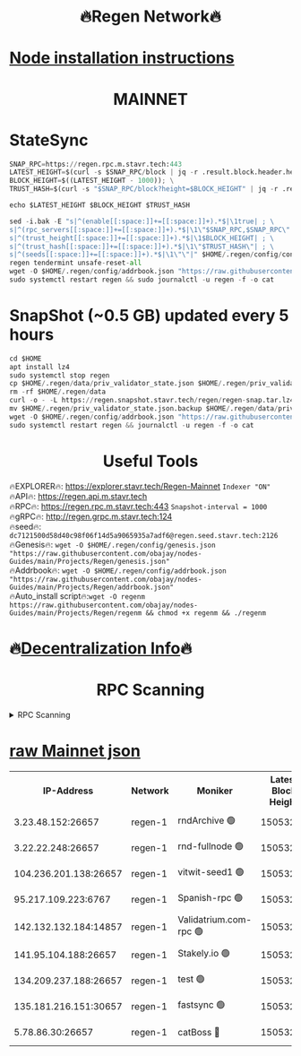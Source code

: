 <h1 align="center"> 🔥Regen Network🔥</h1>

[Node installation instructions](https://github.com/obajay/nodes-Guides/tree/main/Projects/Regen)
=
<h1 align="center"> MAINNET</h1>

# StateSync
```python
SNAP_RPC=https://regen.rpc.m.stavr.tech:443
LATEST_HEIGHT=$(curl -s $SNAP_RPC/block | jq -r .result.block.header.height); \
BLOCK_HEIGHT=$((LATEST_HEIGHT - 1000)); \
TRUST_HASH=$(curl -s "$SNAP_RPC/block?height=$BLOCK_HEIGHT" | jq -r .result.block_id.hash)

echo $LATEST_HEIGHT $BLOCK_HEIGHT $TRUST_HASH

sed -i.bak -E "s|^(enable[[:space:]]+=[[:space:]]+).*$|\1true| ; \
s|^(rpc_servers[[:space:]]+=[[:space:]]+).*$|\1\"$SNAP_RPC,$SNAP_RPC\"| ; \
s|^(trust_height[[:space:]]+=[[:space:]]+).*$|\1$BLOCK_HEIGHT| ; \
s|^(trust_hash[[:space:]]+=[[:space:]]+).*$|\1\"$TRUST_HASH\"| ; \
s|^(seeds[[:space:]]+=[[:space:]]+).*$|\1\"\"|" $HOME/.regen/config/config.toml
regen tendermint unsafe-reset-all
wget -O $HOME/.regen/config/addrbook.json "https://raw.githubusercontent.com/obajay/nodes-Guides/main/Projects/Regen/addrbook.json"
sudo systemctl restart regen && sudo journalctl -u regen -f -o cat
```
# SnapShot (~0.5 GB) updated every 5 hours
```python
cd $HOME
apt install lz4
sudo systemctl stop regen
cp $HOME/.regen/data/priv_validator_state.json $HOME/.regen/priv_validator_state.json.backup
rm -rf $HOME/.regen/data
curl -o - -L https://regen.snapshot.stavr.tech/regen/regen-snap.tar.lz4 | lz4 -c -d - | tar -x -C $HOME/.regen --strip-components 2
mv $HOME/.regen/priv_validator_state.json.backup $HOME/.regen/data/priv_validator_state.json
wget -O $HOME/.regen/config/addrbook.json "https://raw.githubusercontent.com/obajay/nodes-Guides/main/Projects/Regen/addrbook.json"
sudo systemctl restart regen && journalctl -u regen -f -o cat
```

 <h1 align="center"> Useful Tools</h1>

🔥EXPLORER🔥:     https://explorer.stavr.tech/Regen-Mainnet        `Indexer "ON"` \
🔥API🔥:          https://regen.api.m.stavr.tech \
🔥RPC🔥:          https://regen.rpc.m.stavr.tech:443              `Snapshot-interval = 1000` \
🔥gRPC🔥:         http://regen.grpc.m.stavr.tech:124 \
🔥seed🔥:      `dc7121500d58d40c98f06f14d5a9065935a7adf6@regen.seed.stavr.tech:2126` \
🔥Genesis🔥:   `wget -O $HOME/.regen/config/genesis.json "https://raw.githubusercontent.com/obajay/nodes-Guides/main/Projects/Regen/genesis.json"` \
🔥Addrbook🔥:  `wget -O $HOME/.regen/config/addrbook.json "https://raw.githubusercontent.com/obajay/nodes-Guides/main/Projects/Regen/addrbook.json"` \
🔥Auto_install script🔥:`wget -O regenm https://raw.githubusercontent.com/obajay/nodes-Guides/main/Projects/Regen/regenm && chmod +x regenm && ./regenm`

🔥[Decentralization Info](https://github.com/obajay/StateSync-snapshots/tree/main/Projects/Regen/Decentralization)🔥
=
<h1 align="center"> RPC Scanning</h1>

<details>
<summary>RPC Scanning</summary>

<h2 align="center"> We scan nodes in real time every 4 hours. And we provide the final result of RPC endpoints.
We cannot influence the operation of these nodes in any way. </h2>


```python
If Voting Power is higher than 0 --> then the Node is a validator of the network and may be subject to attack and be a potential threat to the chain.
```
```python
We marked such validators with a red symbol
```

</details>

[raw Mainnet json](https://rpc-check.regenm.stavr.tech/regenm/rpc-regenm-result.json)
=


<table><tr><th>IP-Address</th><th>Network</th><th>Moniker</th><th>Latest Block Height</th><th>Earliest Block Height</th><th>Catching Up</th><th>Tx Index</th><th>Voting Power</th><th>Scan Time</th></tr><tr><td>3.23.48.152:26657</td><td>regen-1</td><td>rndArchive 🟢</td><td>15053273</td><td>1</td><td>False</td><td>on</td><td>0</td><td>2024-03-10T02:22:40.614297575UTC</td></tr><tr><td>3.22.22.248:26657</td><td>regen-1</td><td>rnd-fullnode 🟢</td><td>15053272</td><td>4134001</td><td>False</td><td>on</td><td>0</td><td>2024-03-10T02:22:37.908069344UTC</td></tr><tr><td>104.236.201.138:26657</td><td>regen-1</td><td>vitwit-seed1 🟢</td><td>15053268</td><td>8943001</td><td>False</td><td>on</td><td>0</td><td>2024-03-10T02:22:12.488855742UTC</td></tr><tr><td>95.217.109.223:6767</td><td>regen-1</td><td>Spanish-rpc 🟢</td><td>15053275</td><td>10068001</td><td>False</td><td>on</td><td>0</td><td>2024-03-10T02:22:55.718545597UTC</td></tr><tr><td>142.132.132.184:14857</td><td>regen-1</td><td>Validatrium.com-rpc 🟢</td><td>15053275</td><td>11175001</td><td>False</td><td>on</td><td>0</td><td>2024-03-10T02:22:55.946983856UTC</td></tr><tr><td>141.95.104.188:26657</td><td>regen-1</td><td>Stakely.io 🟢</td><td>15053271</td><td>13442501</td><td>False</td><td>on</td><td>0</td><td>2024-03-10T02:22:31.112560947UTC</td></tr><tr><td>134.209.237.188:26657</td><td>regen-1</td><td>test 🟢</td><td>15053277</td><td>13992001</td><td>False</td><td>on</td><td>0</td><td>2024-03-10T02:23:04.448047059UTC</td></tr><tr><td>135.181.216.151:30657</td><td>regen-1</td><td>fastsync 🟢</td><td>15053273</td><td>14457001</td><td>False</td><td>off</td><td>0</td><td>2024-03-10T02:22:45.257089206UTC</td></tr><tr><td>5.78.86.30:26657</td><td>regen-1</td><td>catBoss 🔴</td><td>15053278</td><td>14962001</td><td>False</td><td>on</td><td>9022031811</td><td>2024-03-10T02:23:13.591938982UTC</td></tr></table>